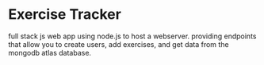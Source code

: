 # Exercise Tracker
full stack js web app using node.js to host a webserver. providing endpoints that allow you to create users, add exercises, and get data from the mongodb atlas database. 
